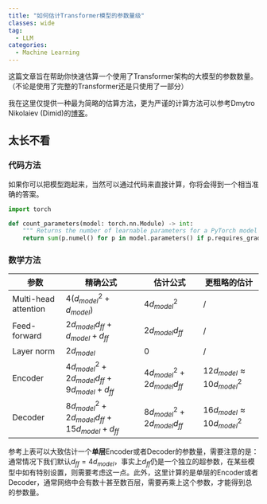 ```yaml
---
title: "如何估计Transformer模型的参数量级"
classes: wide
tag:
  - LLM
categories:
  - Machine Learning
---
```


这篇文章旨在帮助你快速估算一个使用了Transformer架构的大模型的参数数量。（不论是使用了完整的Transformer还是只使用了一部分）

我在这里仅提供一种最为简略的估算方法，更为严谨的计算方法可以参考Dmytro Nikolaiev (Dimid)的[博客](https://towardsdatascience.com/how-to-estimate-the-number-of-parameters-in-transformer-models-ca0f57d8dff0)。

## 太长不看

### 代码方法

如果你可以把模型跑起来，当然可以通过代码来直接计算，你将会得到一个相当准确的答案。

```python
import torch

def count_parameters(model: torch.nn.Module) -> int:
    """ Returns the number of learnable parameters for a PyTorch model """
    return sum(p.numel() for p in model.parameters() if p.requires_grad)
```

### 数学方法

| 参数                 | 精确公式                                           | 估计公式                        | 更粗略的估计                       |
| -------------------- | -------------------------------------------------- | ------------------------------- | ---------------------------------- |
| Multi-head attention | $4(d_{model}^2+d_{model})$                         | $4d_{model}^2$                  | /                                  |
| Feed-forward         | $2d_{model}d_{ff}+d_{model}+d_{ff}$                | $2d_{model}d_{ff}$              | /                                  |
| Layer norm           | $2 d_{model}$                                      | $0$                             | /                                  |
| Encoder              | $4d_{model}^2+2d_{model}d_{ff}+9d_{model}+d_{ff}$  | $4d_{model}^2+2d_{model}d_{ff}$ | $12d_{model}\approx10 d_{model}^2$ |
| Decoder              | $8d_{model}^2+2d_{model}d_{ff}+15d_{model}+d_{ff}$ | $8d_{model}^2+2d_{model}d_{ff}$ | $16d_{model}\approx10 d_{model}^2$ |

  参考上表可以大致估计一个**单层**Encoder或者Decoder的参数量，需要注意的是：通常情况下我们默认$d_{ff}=4d_{model}$，事实上$d_{ff}$仍是一个独立的超参数，在某些模型中如有特别设置，则需要考虑这一点。此外，这里计算的是单层的Encoder或者Decoder，通常网络中会有数十甚至数百层，需要再乘上这个参数，才能得到总的参数量。



